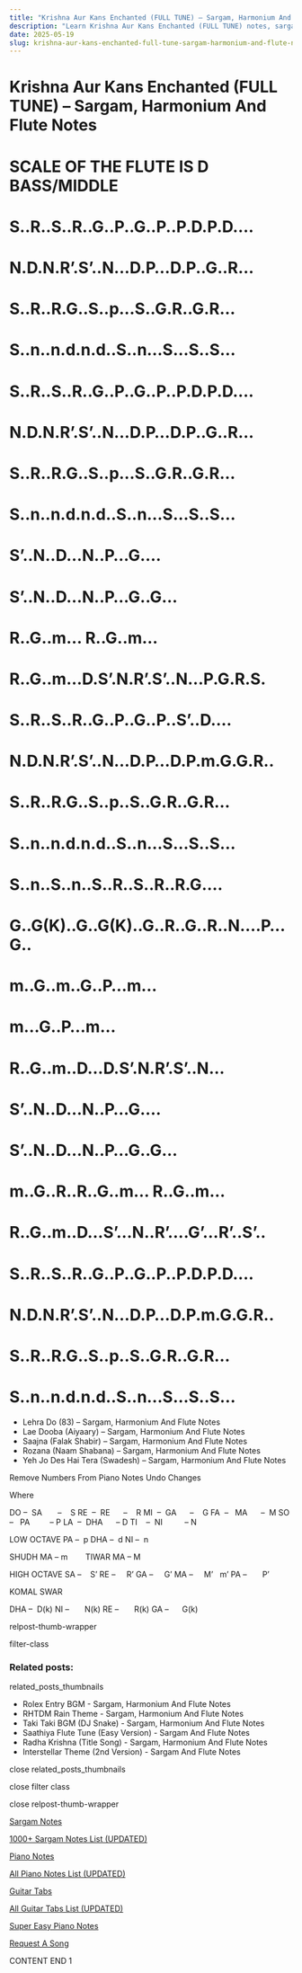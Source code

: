 ```yaml
---
title: "Krishna Aur Kans Enchanted (FULL TUNE) – Sargam, Harmonium And Flute Notes"
description: "Learn Krishna Aur Kans Enchanted (FULL TUNE) notes, sargam, harmonium notations and flute notes. Easy step-by-step tutorial for beginners."
date: 2025-05-19
slug: krishna-aur-kans-enchanted-full-tune-sargam-harmonium-and-flute-notes
---
```


# Krishna Aur Kans Enchanted (FULL TUNE) – Sargam, Harmonium And Flute Notes

# SCALE OF THE FLUTE IS D BASS/MIDDLE

# S..R..S..R..G..P..G..P..P.D.P.D….

# N.D.N.R’.S’..N…D.P…D.P..G..R…

# S..R..R.G..S..p…S..G.R..G.R…

# S..n..n.d.n.d..S..n…S…S..S…

# S..R..S..R..G..P..G..P..P.D.P.D….

# N.D.N.R’.S’..N…D.P…D.P..G..R…

# S..R..R.G..S..p…S..G.R..G.R…

# S..n..n.d.n.d..S..n…S…S..S…

# S’..N..D…N..P…G….

# S’..N..D…N..P…G..G…

# R..G..m… R..G..m…

# R..G..m…D.S’.N.R’.S’..N…P.G.R.S.

# S..R..S..R..G..P..G..P..S’..D….

# N.D.N.R’.S’..N…D.P…D.P.m.G.G.R..

# S..R..R.G..S..p..S..G.R..G.R…

# S..n..n.d.n.d..S..n…S…S..S…

# S..n..S..n..S..R..S..R..R.G….

# G..G(K)..G..G(K)..G..R..G..R..N….P…G..

# m..G..m..G..P…m…

# m…G..P…m…

# R..G..m..D…D.S’.N.R’.S’..N…

# S’..N..D…N..P…G….

# S’..N..D…N..P…G..G…

# m..G..R..R..G..m… R..G..m…

# R..G..m..D…S’…N..R’….G’…R’..S’..

# S..R..S..R..G..P..G..P..P.D.P.D….

# N.D.N.R’.S’..N…D.P…D.P.m.G.G.R..

# S..R..R.G..S..p..S..G.R..G.R…

# S..n..n.d.n.d..S..n…S…S..S…

* Lehra Do (83) – Sargam, Harmonium And Flute Notes
* Lae Dooba (Aiyaary) – Sargam, Harmonium And Flute Notes
* Saajna (Falak Shabir) – Sargam, Harmonium And Flute Notes
* Rozana (Naam Shabana) – Sargam, Harmonium And Flute Notes
* Yeh Jo Des Hai Tera (Swadesh) – Sargam, Harmonium And Flute Notes

Remove Numbers From Piano Notes
Undo Changes

Where

DO –  SA       –    S
RE  –  RE      –    R
MI  –  GA      –    G
FA  –   MA      –  M
SO  –   PA         – P
LA  –  DHA      – D
TI    –  NI          – N

LOW OCTAVE
PA –  p
DHA –  d
NI –  n

SHUDH MA – m        TIWAR MA – M

HIGH OCTAVE
SA –    S’
RE –     R’
GA –     G’
MA –     M’   m’
PA –       P’

KOMAL SWAR

DHA –  D(k)
NI –       N(k)
RE –       R(k)
GA –      G(k)

relpost-thumb-wrapper

filter-class

### Related posts:

related_posts_thumbnails

* Rolex Entry BGM - Sargam, Harmonium And Flute Notes
* RHTDM Rain Theme - Sargam, Harmonium And Flute Notes
* Taki Taki BGM (DJ Snake) - Sargam, Harmonium And Flute Notes
* Saathiya Flute Tune (Easy Version) - Sargam And Flute Notes
* Radha Krishna (Title Song) - Sargam, Harmonium And Flute Notes
* Interstellar Theme (2nd Version) - Sargam And Flute Notes

close related_posts_thumbnails

close filter class

close relpost-thumb-wrapper

[Sargam Notes](/sargam-notes.html)

[1000+ Sargam Notes List (UPDATED)](/all-songs-list-sargam-notes.html)

[Piano Notes](/piano-notes.html)

[All Piano Notes List (UPDATED)](/all-songs-list-piano-notes.html)

[Guitar Tabs](/guitar-tabs.html)

[All Guitar Tabs List (UPDATED)](/all-songs-list-guitar-tabs.html)

[Super Easy Piano Notes](https://studywall.in/)

[Request A Song](/request-a-song.html)

CONTENT END 1

